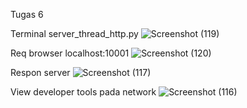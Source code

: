 Tugas 6

  Terminal server_thread_http.py
![Screenshot (119)](https://user-images.githubusercontent.com/47876619/79105258-83ecef00-7d9a-11ea-9438-4cf6bab2ff98.png)
  
  Req browser localhost:10001
![Screenshot (120)](https://user-images.githubusercontent.com/47876619/79105400-c9a9b780-7d9a-11ea-8579-61af38b7cbd4.png)
  
  Respon server
![Screenshot (117)](https://user-images.githubusercontent.com/47876619/79105471-eb0aa380-7d9a-11ea-9157-84d87984def1.png)
  
  View developer tools pada network
![Screenshot (116)](https://user-images.githubusercontent.com/47876619/79105529-0b3a6280-7d9b-11ea-8b59-15c62192ed43.png)
